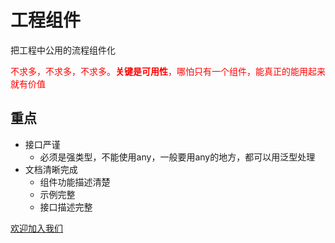 # 工程组件

把工程中公用的流程组件化

<font color="red">不求多，不求多，不求多。**关键是可用性**，哪怕只有一个组件，能真正的能用起来就有价值</font>


## 重点
+ 接口严谨
  + 必须是强类型，不能使用any，一般要用any的地方，都可以用泛型处理
+ 文档清晰完成
  + 组件功能描述清楚
  + 示例完整
  + 接口描述完整

[欢迎加入我们](./加入我们.md)
